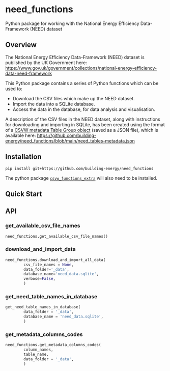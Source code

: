 # need_functions
Python package for working with the National Energy Efficiency Data-Framework (NEED) dataset

## Overview

The National Energy Efficiency Data-Framework (NEED) dataset is published by the UK Government here: https://www.gov.uk/government/collections/national-energy-efficiency-data-need-framework

This Python package contains a series of Python functions which can be used to:
- Download the CSV files which make up the NEED dataset.
- Import the data into a SQLite database.
- Access the data in the database, for data analysis and visualisation.

A description of the CSV files in the NEED dataset, along with instructions for downloading and importing in SQLite, has been created using the format of a [CSVW metadata Table Group object](https://www.w3.org/TR/2015/REC-tabular-metadata-20151217/#table-groups) (saved as a JSON file), which is available here: https://github.com/building-energy/need_functions/blob/main/need_tables-metadata.json

## Installation

`pip install git+https://github.com/building-energy/need_functions`

The python package [`csvw_functions_extra`](https://github.com/stevenkfirth/csvw_functions_extra) will also need to be installed.

## Quick Start




## API

### get_available_csv_file_names

```python
need_functions.get_available_csv_file_names()
```

### download_and_import_data

```python
need_functions.download_and_import_all_data(
        csv_file_names = None,
        data_folder='_data',
        database_name='need_data.sqlite',
        verbose=False,
        )
```

### get_need_table_names_in_database

```python
get_need_table_names_in_database(
        data_folder = '_data',
        database_name = 'need_data.sqlite',
        )
```

### get_metadata_columns_codes

```python
need_functions.get_metadata_columns_codes(
        column_names,
        table_name,
        data_folder = '_data',
        )
```


